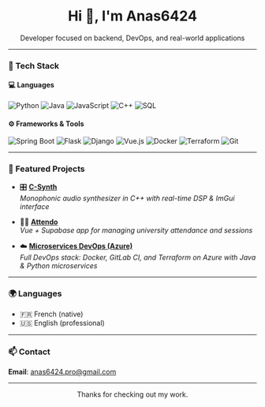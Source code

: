 <h1 align="center">Hi 👋, I'm Anas6424</h1>
<p align="center">Developer focused on backend, DevOps, and real-world applications</p>

---

### 🧰 Tech Stack

#### 💻 Languages  
![Python](https://img.shields.io/badge/-Python-333?style=for-the-badge&logo=python)
![Java](https://img.shields.io/badge/-Java-333?style=for-the-badge&logo=openjdk)
![JavaScript](https://img.shields.io/badge/-JavaScript-333?style=for-the-badge&logo=javascript)
![C++](https://img.shields.io/badge/-C++-333?style=for-the-badge&logo=c%2B%2B)
![SQL](https://img.shields.io/badge/-SQL-333?style=for-the-badge&logo=mysql)

#### ⚙️ Frameworks & Tools  
![Spring Boot](https://img.shields.io/badge/-Spring%20Boot-333?style=for-the-badge&logo=springboot)
![Flask](https://img.shields.io/badge/-Flask-333?style=for-the-badge&logo=flask)
![Django](https://img.shields.io/badge/-Django-333?style=for-the-badge&logo=django)
![Vue.js](https://img.shields.io/badge/-Vue.js-333?style=for-the-badge&logo=vue.js)
![Docker](https://img.shields.io/badge/-Docker-333?style=for-the-badge&logo=docker)
![Terraform](https://img.shields.io/badge/-Terraform-333?style=for-the-badge&logo=terraform)
![Git](https://img.shields.io/badge/-Git-333?style=for-the-badge&logo=git)

---

### 📂 Featured Projects

- 🎛️ [**C-Synth**](https://github.com/Anas6424/C-Synth)  
  *Monophonic audio synthesizer in C++ with real-time DSP & ImGui interface*

- 🧑‍🏫 [**Attendo**](https://github.com/Anas6424/attendo)  
  *Vue + Supabase app for managing university attendance and sessions*

- ☁️ [**Microservices DevOps (Azure)**](https://github.com/Anas6424/microservices-devops-azure)  
  *Full DevOps stack: Docker, GitLab CI, and Terraform on Azure with Java & Python microservices*

---

### 🌍 Languages  
- 🇫🇷 French (native)  
- 🇺🇸 English (professional)

---

### 📫 Contact  
**Email**: anas6424.pro@gmail.com

---

<p align="center">Thanks for checking out my work.</p>
